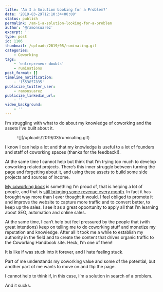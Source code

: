 ```yaml
---
title: 'Am I a Solution Looking for a Problem?'
date: '2019-03-29T12:10:34+00:00'
status: publish
permalink: /am-i-a-solution-looking-for-a-problem
author: '@ramonsuarez'
excerpt: ''
type: post
id: 1106
thumbnail: /uploads/2019/05/ruminating.gif
categories: 
    - Coworking
tags:
    - 'entrepreneur doubts'
    - ruminations
post_format: []
timeline_notification:
    - '1553857835'
publicize_twitter_user:
    - ramonsuarez
publicize_linkedin_url:
    - ''
video_background:
    - ''
---
```

I’m struggling with what to do about my knowledge of coworking and the assets I’ve built about it.

<div class="wp-block-image"><figure class="aligncenter">![](/uploads/2019/03/ruminating.gif)</figure></div>I know I can help a lot and that my knowledge is useful to a lot of founders and staff of coworking spaces (thanks for the feedback!).

At the same time I cannot help but think that I’m trying too much to develop coworking related projects. There’s this inner struggle between turning the page and forgetting about it, and using these assets to build some side projects and sources of income.

[My coworking book](https://www.coworkinghandbook.com) is something I’m proud of, that is helping a lot of people, and that is [still bringing some revenue every month](https://www.indiehackers.com/interview/moving-beyond-self-doubt-to-write-a-handbook-grossing-over-50k-eae5f6ebab). In fact it has brought way more than I ever thought it would. I feel obliged to promote it and improve the website to capture more traffic and to convert better, to keep up the sales. I see it as a great opportunity to apply all that I’m learning about SEO, automation and online sales.

At the same time, I can’t help but feel pressured by the people that (with great intentions) keep on telling me to do coworking stuff and monetize my reputation and knowledge. After all it took me a while to establish my authority in the field and to create the content that drives organic traffic to the Coworking Handbook site. Heck, I’m one of them!

It is like if was stuck into it forever, and I hate feeling stuck.

Part of me understands my coworking value and some of the potential, but another part of me wants to move on and flip the page.

I cannot help to think if, in this case, I’m a solution in search of a problem.

And it sucks.